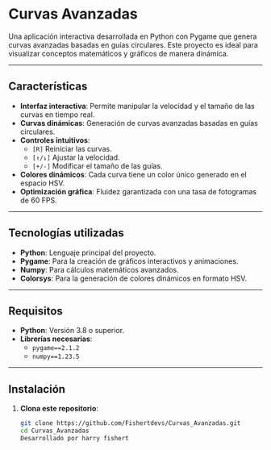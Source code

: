 # Curvas Avanzadas

Una aplicación interactiva desarrollada en Python con Pygame que genera curvas avanzadas basadas en guías circulares. Este proyecto es ideal para visualizar conceptos matemáticos y gráficos de manera dinámica.

---

## Características

- **Interfaz interactiva**: Permite manipular la velocidad y el tamaño de las curvas en tiempo real.
- **Curvas dinámicas**: Generación de curvas avanzadas basadas en guías circulares.
- **Controles intuitivos**:
  - `[R]` Reiniciar las curvas.
  - `[↑/↓]` Ajustar la velocidad.
  - `[+/-]` Modificar el tamaño de las guías.
- **Colores dinámicos**: Cada curva tiene un color único generado en el espacio HSV.
- **Optimización gráfica**: Fluidez garantizada con una tasa de fotogramas de 60 FPS.

---
## Tecnologías utilizadas

- **Python**: Lenguaje principal del proyecto.
- **Pygame**: Para la creación de gráficos interactivos y animaciones.
- **Numpy**: Para cálculos matemáticos avanzados.
- **Colorsys**: Para la generación de colores dinámicos en formato HSV.

---

## Requisitos

- **Python**: Versión 3.8 o superior.
- **Librerías necesarias**:
  - `pygame==2.1.2`
  - `numpy==1.23.5`

---

## Instalación

1. **Clona este repositorio**:
   ```bash
   git clone https://github.com/Fishertdevs/Curvas_Avanzadas.git
   cd Curvas_Avanzadas
   Desarrollado por harry fishert